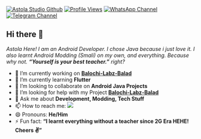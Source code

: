 [![Astola Studio Github](https://img.shields.io/badge/Astola%20Studio-Github-blue)](https://github.com/astola-studio) [![Profile Views](https://komarev.com/ghpvc/?username=astola-studio)](https://github.com/astola-studio) [![WhatsApp Channel](https://img.shields.io/badge/WhatsApp-5K-blue)](https://whatsapp.com/channel/0029VaA9hJGD38CKpIQk8W32) [![Telegram Channel](https://img.shields.io/badge/Telegram-13K-blue)](https://t.me/Astola_Studio)
## Hi there 👋
_Astola Here! I am an Android Developer. I chose Java because i just love it. I also learnt Android Modding (Smali) on my own, and everything. Because why not. **“Yourself is your best teacher.”** right?_

- 🔭 I’m currently working on [**Balochi-Labz-Balad**](https://github.com/astola-studio/Balochi-Labz-Balad)
- 🌱 I’m currently learning **Flutter**
- 👯 I’m looking to collaborate on **Android Java Projects**
- 🤔 I’m looking for help with my Project [**Balochi-Labz-Balad**](https://github.com/astola-studio/Balochi-Labz-Balad)
- 💬 Ask me about **Development, Modding, Tech Stuff**
- 📫 How to reach me: <a href="https://whatsapp.com/channel/0029VaA9hJGD38CKpIQk8W32"><img src="https://img.shields.io/badge/WhatsApp-25D366?style=flat-square&logo=whatsapp&logoColor=white"></img></a>
- 😄 Pronouns: **He/Him**
- ⚡ Fun fact: **“I learnt everything without a teacher since 2G Era HEHE! Cheers ✌️”**
